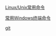 [Linux/Unix常用命令](./Linux_command.md)

[常用Windows终端命令](./Windows_command.md)

[git](./git_command.md)
